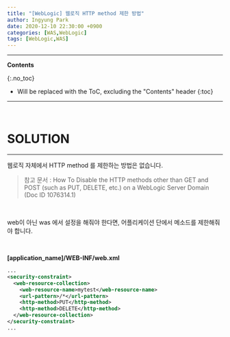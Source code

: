 ```yaml
---
title: "[WebLogic] 웹로직 HTTP method 제한 방법"
author: Ingyung Park
date: 2020-12-10 22:30:00 +0900
categories: [WAS,WebLogic]
tags: [WebLogic,WAS]
---
```


---
**Contents**

{:.no_toc}

* Will be replaced with the ToC, excluding the "Contents" header
{:toc}
---

<br/>

# **SOLUTION**

---



웹로직 자체에서 HTTP method 를 제한하는 방법은 없습니다.

> 참고 문서 : How To Disable the HTTP methods other than GET and POST (such as PUT, DELETE, etc.) on a WebLogic Server Domain (Doc ID 1076314.1)

<br/>



web이 아닌 was 에서 설정을 해줘야 한다면, 어플리케이션 단에서 메소드를 제한해줘야 합니다.

<br/>

**[application_name]/WEB-INF/web.xml**



```xml
...
<security-constraint>
  <web-resource-collection>
    <web-resource-name>mytest</web-resource-name>
    <url-pattern>/*</url-pattern>
    <http-method>PUT</http-method>
    <http-method>DELETE</http-method>
  </web-resource-collection>
</security-constraint>
...
```





<br/>